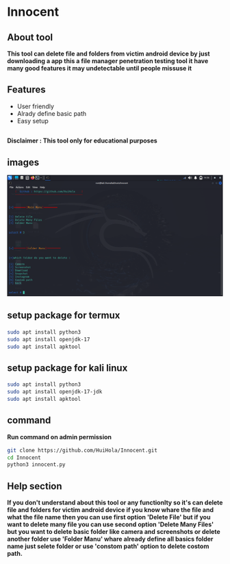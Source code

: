 # Innocent
## About tool
**This tool can delete file and folders from victim android device by just downloading a app this a file manager penetration testing tool it have many good features it may undetectable until people missuse it**


## Features
* User friendly
* Alrady define basic path 
* Easy setup
##
**Disclaimer : This tool only for educational purposes**

##

## images
![Getting Started](src/github1.png)

## setup package for termux
```bash
sudo apt install python3
sudo apt install openjdk-17
sudo apt install apktool
```
 ## setup package for kali linux
```bash
sudo apt install python3
sudo apt install openjdk-17-jdk
sudo apt install apktool
```
 ## command
 **Run command on admin permission**
 ```bash
 git clone https://github.com/HuiHola/Innocent.git
 cd Innocent
 python3 innocent.py
 ``` 

## 
## Help section
**If you don't understand about this tool or any functionlty so it's can delete file and folders for victim android device if you know whare the file and what the file name then you can use first option 'Delete File' but if you want to delete many file you can use second option 'Delete Many Files' but you want to delete basic folder like camera and screenshots or delete another folder use 'Folder Manu' whare already define all basics
folder name just selete folder or use 'constom path' option to delete costom path.**
